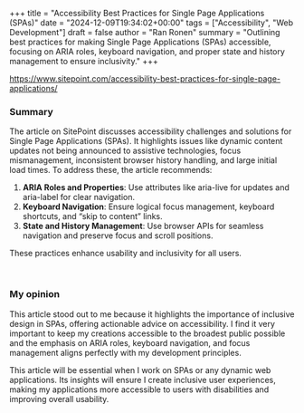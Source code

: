 +++
title = "Accessibility Best Practices for Single Page Applications (SPAs)"
date = "2024-12-09T19:34:02+00:00"
tags = ["Accessibility", "Web Development"]
draft = false
author = "Ran Ronen"
summary = "Outlining best practices for making Single Page Applications (SPAs) accessible, focusing on ARIA roles, keyboard navigation, and proper state and history management to ensure inclusivity."
+++

https://www.sitepoint.com/accessibility-best-practices-for-single-page-applications/

### Summary

The article on SitePoint discusses accessibility challenges and solutions for Single Page Applications (SPAs). It highlights issues like dynamic content updates not being announced to assistive technologies, focus mismanagement, inconsistent browser history handling, and large initial load times. To address these, the article recommends:

1. **ARIA Roles and Properties**: Use attributes like aria-live for updates and aria-label for clear navigation.
2. **Keyboard Navigation**: Ensure logical focus management, keyboard shortcuts, and “skip to content” links.
3. **State and History Management**: Use browser APIs for seamless navigation and preserve focus and scroll positions.

These practices enhance usability and inclusivity for all users.

<br>

### My opinion

This article stood out to me because it highlights the importance of inclusive design in SPAs, offering actionable advice on accessibility. I find it very important to keep my creations accessible to the broadest public possible and the emphasis on ARIA roles, keyboard navigation, and focus management aligns perfectly with my development principles.

This article will be essential when I work on SPAs or any dynamic web applications. Its insights will ensure I create inclusive user experiences, making my applications more accessible to users with disabilities and improving overall usability.
